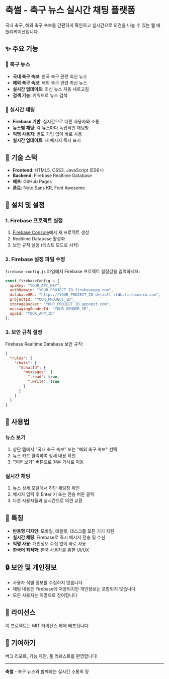 # 축썰 - 축구 뉴스 실시간 채팅 플랫폼

국내 축구, 해외 축구 속보를 간편하게 확인하고 실시간으로 의견을 나눌 수 있는 웹 애플리케이션입니다.

## ✨ 주요 기능

### 📰 축구 뉴스
- **국내 축구 속보**: 한국 축구 관련 최신 뉴스
- **해외 축구 속보**: 해외 축구 관련 최신 뉴스
- **실시간 업데이트**: 최신 뉴스 자동 새로고침
- **검색 기능**: 키워드로 뉴스 검색

### 💬 실시간 채팅
- **Firebase 기반**: 실시간으로 다른 사용자와 소통
- **뉴스별 채팅**: 각 뉴스마다 독립적인 채팅방
- **익명 사용자**: 별도 가입 없이 바로 사용
- **실시간 업데이트**: 새 메시지 즉시 표시

## 🚀 기술 스택

- **Frontend**: HTML5, CSS3, JavaScript (ES6+)
- **Backend**: Firebase Realtime Database
- **배포**: GitHub Pages
- **폰트**: Noto Sans KR, Font Awesome

## 🔧 설치 및 설정

### 1. Firebase 프로젝트 설정

1. [Firebase Console](https://console.firebase.google.com/)에서 새 프로젝트 생성
2. Realtime Database 활성화
3. 보안 규칙 설정 (테스트 모드로 시작)

### 2. Firebase 설정 파일 수정

`firebase-config.js` 파일에서 Firebase 프로젝트 설정값을 입력하세요:

```javascript
const firebaseConfig = {
  apiKey: "YOUR_API_KEY",
  authDomain: "YOUR_PROJECT_ID.firebaseapp.com",
  databaseURL: "https://YOUR_PROJECT_ID-default-rtdb.firebaseio.com",
  projectId: "YOUR_PROJECT_ID",
  storageBucket: "YOUR_PROJECT_ID.appspot.com",
  messagingSenderId: "YOUR_SENDER_ID",
  appId: "YOUR_APP_ID"
};
```

### 3. 보안 규칙 설정

Firebase Realtime Database 보안 규칙:

```json
{
  "rules": {
    "chats": {
      "$chatId": {
        "messages": {
          ".read": true,
          ".write": true
        }
      }
    }
  }
}
```

## 📱 사용법

### 뉴스 보기
1. 상단 탭에서 "국내 축구 속보" 또는 "해외 축구 속보" 선택
2. 뉴스 카드 클릭하여 상세 내용 확인
3. "원문 보기" 버튼으로 원본 기사로 이동

### 실시간 채팅
1. 뉴스 상세 모달에서 하단 채팅창 확인
2. 메시지 입력 후 Enter 키 또는 전송 버튼 클릭
3. 다른 사용자들과 실시간으로 의견 교환

## 🌟 특징

- **반응형 디자인**: 모바일, 태블릿, 데스크톱 모든 기기 지원
- **실시간 채팅**: Firebase로 즉시 메시지 전송 및 수신
- **익명 사용**: 개인정보 수집 없이 바로 사용
- **한국어 최적화**: 한국 사용자를 위한 UI/UX

## 🔒 보안 및 개인정보

- 사용자 식별 정보를 수집하지 않습니다
- 채팅 내용은 Firebase에 저장되지만 개인정보는 포함되지 않습니다
- 모든 사용자는 익명으로 참여합니다

## 📝 라이선스

이 프로젝트는 MIT 라이선스 하에 배포됩니다.

## 🤝 기여하기

버그 리포트, 기능 제안, 풀 리퀘스트를 환영합니다!

---

**축썰** - 축구 뉴스와 함께하는 실시간 소통의 장 
